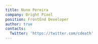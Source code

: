 ```yaml
---
title: Nuno Pereira
company: Bright Pixel
position: FrontEnd Developer
author: true
contacts:
  Twitter: 'https://twitter.com/cdeath'
---
```


